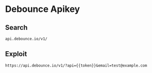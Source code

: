 # Debounce Apikey

## Search

```
api.debounce.io/v1/
```

## Exploit

```
https://api.debounce.io/v1/?api={{token}}&email=test@example.com
```

